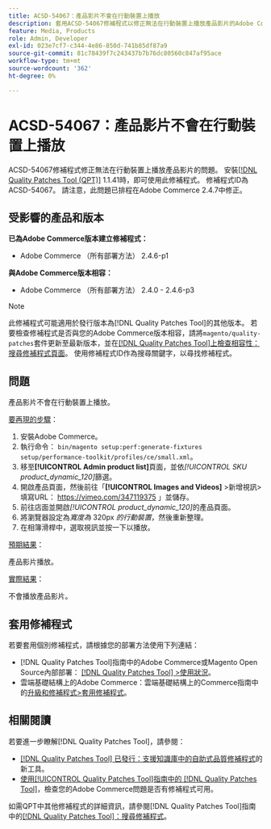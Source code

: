 ```yaml
---
title: ACSD-54067：產品影片不會在行動裝置上播放
description: 套用ACSD-54067修補程式以修正無法在行動裝置上播放產品影片的Adobe Commerce問題。
feature: Media, Products
role: Admin, Developer
exl-id: 023e7cf7-c344-4e86-850d-741b85df87a9
source-git-commit: 81c78439f7c243437b7b76dc80560c847af95ace
workflow-type: tm+mt
source-wordcount: '362'
ht-degree: 0%

---
```


# ACSD-54067：產品影片不會在行動裝置上播放

ACSD-54067修補程式修正無法在行動裝置上播放產品影片的問題。 安裝[[!DNL Quality Patches Tool (QPT)]](https://experienceleague.adobe.com/zh-hant/docs/commerce-knowledge-base/kb/announcements/commerce-announcements/magento-quality-patches-released-new-tool-to-self-serve-quality-patches) 1.1.41時，即可使用此修補程式。 修補程式ID為ACSD-54067。 請注意，此問題已排程在Adobe Commerce 2.4.7中修正。

## 受影響的產品和版本

**已為Adobe Commerce版本建立修補程式：**

* Adobe Commerce （所有部署方法） 2.4.6-p1

**與Adobe Commerce版本相容：**

* Adobe Commerce （所有部署方法） 2.4.0 - 2.4.6-p3

>[!NOTE]
>
>此修補程式可能適用於發行版本為[!DNL Quality Patches Tool]的其他版本。 若要檢查修補程式是否與您的Adobe Commerce版本相容，請將`magento/quality-patches`套件更新至最新版本，並在[[!DNL Quality Patches Tool]上檢查相容性：搜尋修補程式頁面](https://experienceleague.adobe.com/tools/commerce-quality-patches/index.html?lang=zh-Hant)。 使用修補程式ID作為搜尋關鍵字，以尋找修補程式。

## 問題

產品影片不會在行動裝置上播放。

<u>要再現的步驟</u>：

1. 安裝Adobe Commerce。
1. 執行命令：
   `bin/magento setup:perf:generate-fixtures setup/performance-toolkit/profiles/ce/small.xml`。
1. 移至&#x200B;**[!UICONTROL Admin product list]**&#x200B;頁面，並依&#x200B;*[!UICONTROL SKU product_dynamic_120]*&#x200B;篩選。
1. 開啟產品頁面，然後前往「**[!UICONTROL Images and Videos]** >新增視訊>填寫URL： https://vimeo.com/347119375 」並儲存。
1. 前往店面並開啟&#x200B;*[!UICONTROL product_dynamic_120]*&#x200B;的產品頁面。
1. 將瀏覽器設定為&#x200B;*寬度為* 320px *的行動裝置*，然後重新整理。
1. 在相簿滑桿中，選取視訊並按一下以播放。

<u>預期結果</u>：

產品影片播放。

<u>實際結果</u>：

不會播放產品影片。

## 套用修補程式

若要套用個別修補程式，請根據您的部署方法使用下列連結：

* [!DNL Quality Patches Tool]指南中的Adobe Commerce或Magento Open Source內部部署： [[!DNL Quality Patches Tool] >使用狀況](/help/tools/quality-patches-tool/usage.md)。
* 雲端基礎結構上的Adobe Commerce：雲端基礎結構上的Commerce指南中的[升級和修補程式>套用修補程式](https://experienceleague.adobe.com/docs/commerce-cloud-service/user-guide/develop/upgrade/apply-patches.html?lang=zh-Hant)。

## 相關閱讀

若要進一步瞭解[!DNL Quality Patches Tool]，請參閱：

* [[!DNL Quality Patches Tool] 已發行：支援知識庫中的自助式品質修補程式](https://experienceleague.adobe.com/zh-hant/docs/commerce-knowledge-base/kb/announcements/commerce-announcements/magento-quality-patches-released-new-tool-to-self-serve-quality-patches)的新工具。
* [使用[!UICONTROL Quality Patches Tool]指南中的 [!DNL Quality Patches Tool]](/help/tools/quality-patches-tool/patches-available-in-qpt/check-patch-for-magento-issue-with-magento-quality-patches.md)，檢查您的Adobe Commerce問題是否有修補程式可用。


如需QPT中其他修補程式的詳細資訊，請參閱[!DNL Quality Patches Tool]指南中的[[!DNL Quality Patches Tool]：搜尋修補程式](https://experienceleague.adobe.com/tools/commerce-quality-patches/index.html?lang=zh-Hant)。
